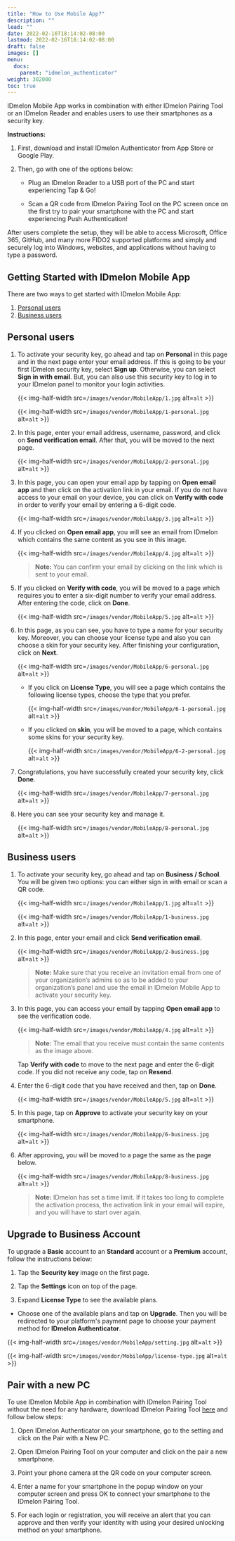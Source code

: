 ```yaml
---
title: "How to Use Mobile App?"
description: ""
lead: ""
date: 2022-02-16T18:14:02-08:00
lastmod: 2022-02-16T18:14:02-08:00
draft: false
images: []
menu:
  docs:
    parent: "idmelon_authenticator"
weight: 302000
toc: true
---
```


IDmelon Mobile App works in combination with either IDmelon Pairing Tool or an IDmelon Reader and enables users to use their smartphones as a security key.

**Instructions:**

1. First, download and install IDmelon Authenticator from App Store or Google Play.

2. Then, go with one of the options below:

   - Plug an IDmelon Reader to a USB port of the PC and start experiencing Tap & Go!

   - Scan a QR code from IDmelon Pairing Tool on the PC screen once on the first try to pair your smartphone with the PC and start experiencing Push Authentication!

After users complete the setup, they will be able to access Microsoft, Office 365, GitHub, and many more FIDO2 supported platforms and simply and securely log into Windows, websites, and applications without having to type a password.

## Getting Started with IDmelon Mobile App

There are two ways to get started with IDmelon Mobile App:

1. [Personal users](#personal-users)
2. [Business users](#business-users)

## Personal users

1. To activate your security key, go ahead and tap on **Personal** in this page and in the next page enter your email address. If this is going to be your first IDmelon security key, select **Sign up**. Otherwise, you can select **Sign in with email**. But, you can also use this security key to log in to your IDmelon panel to monitor your login activities.

   {{< img-half-width src=`/images/vendor/MobileApp/1.jpg` alt=`alt` >}}

   {{< img-half-width src=`/images/vendor/MobileApp/1-personal.jpg` alt=`alt` >}}

2. In this page, enter your email address, username, password, and click on **Send verification email**. After that, you will be moved to the next page.

   {{< img-half-width src=`/images/vendor/MobileApp/2-personal.jpg` alt=`alt` >}}

3. In this page, you can open your email app by tapping on **Open email app** and then click on the activation link in your email. If you do not have access to your email on your device, you can click on **Verify with code** in order to verify your email by entering a 6-digit code.

   {{< img-half-width src=`/images/vendor/MobileApp/3.jpg` alt=`alt` >}}

4. If you clicked on **Open email app**, you will see an email from IDmelon which contains the same content as you see in this image.

   {{< img-half-width src=`/images/vendor/MobileApp/4.jpg` alt=`alt` >}}

   > **Note:** You can confirm your email by clicking on the link which is sent to your email.

5. If you clicked on **Verify with code**, you will be moved to a page which requires you to enter a six-digit number to verify your email address. After entering the code, click on **Done**.

   {{< img-half-width src=`/images/vendor/MobileApp/5.jpg` alt=`alt` >}}

6. In this page, as you can see, you have to type a name for your security key. Moreover, you can choose your license type and also you can choose a skin for your security key. After finishing your configuration, click on **Next**.

   {{< img-half-width src=`/images/vendor/MobileApp/6-personal.jpg` alt=`alt` >}}

   - If you click on **License Type**, you will see a page which contains the following license types, choose the type that you prefer.

     {{< img-half-width src=`/images/vendor/MobileApp/6-1-personal.jpg` alt=`alt` >}}

   - If you clicked on **skin**, you will be moved to a page, which contains some skins for your security key.

     {{< img-half-width src=`/images/vendor/MobileApp/6-2-personal.jpg` alt=`alt` >}}

7. Congratulations, you have successfully created your security key, click **Done**.

   {{< img-half-width src=`/images/vendor/MobileApp/7-personal.jpg` alt=`alt` >}}

8. Here you can see your security key and manage it.

   {{< img-half-width src=`/images/vendor/MobileApp/8-personal.jpg` alt=`alt` >}}

## Business users

1. To activate your security key, go ahead and tap on **Business / School**. You will be given two options: you can either sign in with email or scan a QR code.

   {{< img-half-width src=`/images/vendor/MobileApp/1.jpg` alt=`alt` >}}

   {{< img-half-width src=`/images/vendor/MobileApp/1-business.jpg` alt=`alt` >}}

2. In this page, enter your email and click **Send verification email**.

   {{< img-half-width src=`/images/vendor/MobileApp/2-business.jpg` alt=`alt` >}}

   > **Note:** Make sure that you receive an invitation email from one of your organization’s admins so as to be added to your organization’s panel and use the email in IDmelon Mobile App to activate your security key.

3. In this page, you can access your email by tapping **Open email app** to see the verification code.

   {{< img-half-width src=`/images/vendor/MobileApp/4.jpg` alt=`alt` >}}

   > **Note:** The email that you receive must contain the same contents as the image above.

   Tap **Verify with code** to move to the next page and enter the 6-digit code. If you did not receive any code, tap on **Resend**.

4. Enter the 6-digit code that you have received and then, tap on **Done**.

   {{< img-half-width src=`/images/vendor/MobileApp/5.jpg` alt=`alt` >}}

5. In this page, tap on **Approve** to activate your security key on your smartphone.

   {{< img-half-width src=`/images/vendor/MobileApp/6-business.jpg` alt=`alt` >}}

6. After approving, you will be moved to a page the same as the page below.

   {{< img-half-width src=`/images/vendor/MobileApp/8-business.jpg` alt=`alt` >}}

   > **Note:** IDmelon has set a time limit. If it takes too long to complete the activation process, the activation link in your email will expire, and you will have to start over again.

## Upgrade to Business Account

To upgrade a **Basic** account to an **Standard** account or a **Premium** account, follow the instructions below:

1. Tap the **Security key** image on the first page.

2. Tap the **Settings** icon on top of the page.

3. Expand **License Type** to see the available plans.

- Choose one of the available plans and tap on **Upgrade**. Then you will be redirected to your platform's payment page to choose your payment method for **IDmelon Authenticator**.

{{< img-half-width src=`/images/vendor/MobileApp/setting.jpg` alt=`alt` >}}

{{< img-half-width src=`/images/vendor/MobileApp/license-type.jpg` alt=`alt` >}}

## Pair with a new PC

To use IDmelon Mobile App in combination with IDmelon Pairing Tool without the need for any hardware, download IDmelon Pairing Tool [here](https://www.idmelon.com/download) and follow below steps:

1. Open IDmelon Authenticator on your smartphone, go to the setting and click on the Pair with a New PC.

2. Open IDmelon Pairing Tool on your computer and click on the pair a new smartphone.

3. Point your phone camera at the QR code on your computer screen.

4. Enter a name for your smartphone in the popup window on your computer screen and press OK to connect your smartphone to the IDmelon Pairing Tool.

5. For each login or registration, you will receive an alert that you can approve and then verify your identity with using your desired unlocking method on your smartphone.
